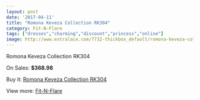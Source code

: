 ```yaml
---
layout: post
date: '2017-04-11'
title: "Romona Keveza Collection RK304"
category: Fit-N-Flare
tags: ["dresses","charming","discount","princess","online"]
image: http://www.extralace.com/7732-thickbox_default/romona-keveza-collection-rk304.jpg
---
```

Romona Keveza Collection RK304

On Sales: **$368.98**
<a href="https://www.extralace.com/fit-n-flare/3659-romona-keveza-collection-rk304.html"><amp-img layout="responsive" width="600" height="600" src="//www.extralace.com/7732-thickbox_default/romona-keveza-collection-rk304.jpg" alt="Romona Keveza Collection RK304 0" /></a>
<a href="https://www.extralace.com/fit-n-flare/3659-romona-keveza-collection-rk304.html"><amp-img layout="responsive" width="600" height="600" src="//www.extralace.com/7733-thickbox_default/romona-keveza-collection-rk304.jpg" alt="Romona Keveza Collection RK304 1" /></a>

Buy it: [Romona Keveza Collection RK304](https://www.extralace.com/fit-n-flare/3659-romona-keveza-collection-rk304.html "Romona Keveza Collection RK304")

View more: [Fit-N-Flare](https://www.extralace.com/4-fit-n-flare "Fit-N-Flare")